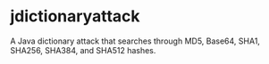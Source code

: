 # jdictionaryattack
A Java dictionary attack that searches through MD5, Base64, SHA1, SHA256, SHA384, and SHA512 hashes. 
